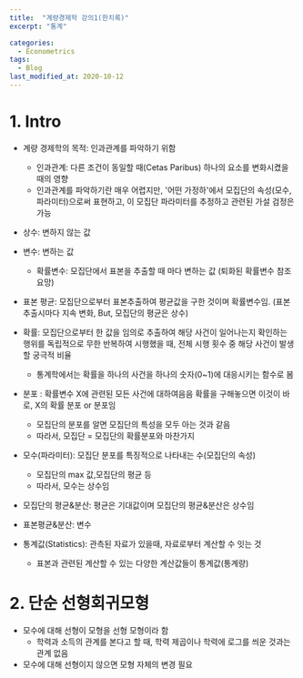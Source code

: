 ```yaml
---
title:  "계량경제학 강의1(한치록)"
excerpt: "통계"

categories:
  - Econometrics
tags:
  - Blog
last_modified_at: 2020-10-12
---
```


# 1. Intro

* 계량 경제학의 목적: 인과관계를 파악하기 위함
  * 인과관계: 다른 조건이 동일할 때(Cetas Paribus) 하나의 요소를 변화시켰을 때의 영향
  * 인과관계를 파악하기란 매우 어렵지만, '어떤 가정하'에서 모집단의 속성(모수, 파라미터)으로써 표현하고, 이 모집단 파라미터를 추정하고 관련된 가설 검정은 가능

* 상수: 변하지 않는 값
* 변수: 변하는 값
  * 확률변수: 모집단에서 표본을 추출할 때 마다 변하는 값 (퇴화된 확률변수 참조 요망)

* 표본 평균: 모집단으로부터 표본추출하여 평균값을 구한 것이며 확률변수임. (표본 추출시마다 지속 변화, But, 모집단의 평균은 상수)

* 확률: 모집단으로부터 한 값을 임의로 추출하여 해당 사건이 일어나는지 확인하는 행위를 독립적으로 무한 반복하여 시행했을 때, 전체 시행 횟수 중 해당 사건이 발생할 궁극적 비율
  * 통계학에서는 확률을 하나의 사건을 하나의 숫자(0~1)에 대응시키는 함수로 봄

* 분포 : 확률변수 X에 관련된 모든 사건에 대하여음음 확률을 구해놓으면 이것이 바로, X의 확률 분포 or  분포임
  * 모집단의 분포를 알면 모집단의 특성을 모두 아는 것과 같음
  * 따라서, 모집단 = 모집단의 확률분포와 마찬가지
* 모수(파라미터): 모집단 분포를 특징적으로 나타내는 수(모집단의 속성)
  * 모집단의 max 값,모집단의 평균 등
  * 따라서, 모수는 상수임
* 모집단의 평균&분산: 평균은 기대값이며 모집단의 평균&분산은 상수임
* 표본평균&분산: 변수
* 통계값(Statistics): 관측된 자료가 있을때, 자료로부터 계산할 수 잇는 것
  * 표본과 관련된 계산할 수 있는 다양한 계산값들이 통계값(통계량)

# 2. 단순 선형회귀모형
* 모수에 대해 선형이 모형을 선형 모형이라 함 
  * 학력과 소득의 관계를 본다고 할 때, 학력 제곱이나 학력에 로그를 씌운 것과는 관계 없음
* 모수에 대해 선형이지 않으면 모형 자체의 변경 필요